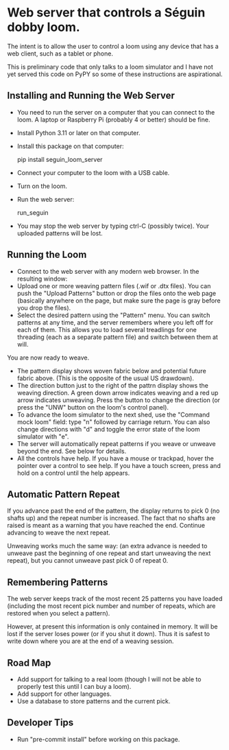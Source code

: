 # Web server that controls a Séguin dobby loom.

The intent is to allow the user to control a loom using any device that has a web client, such as a tablet or phone.

This is preliminary code that only talks to a loom simulator
and I have not yet served this code on PyPY so some of these instructions are aspirational.

## Installing and Running the Web Server

* You need to run the server on a computer that you can connect to the loom.
  A laptop or Raspberry Pi (probably 4 or better) should be fine.
* Install Python 3.11 or later on that computer.
* Install this package on that computer:

    pip install seguin_loom_server

* Connect your computer to the loom with a USB cable.
* Turn on the loom.
* Run the web server:

    run_seguin
  
* You may stop the web server by typing ctrl-C (possibly twice). Your uploaded patterns will be lost.

## Running the Loom

* Connect to the web server with any modern web browser. In the resulting window:
* Upload one or more weaving pattern files (.wif or .dtx files).
  You can push the "Upload Patterns" button or drop the files onto the web page
  (basically anywhere on the page, but make sure the page is gray before you drop the files).
* Select the desired pattern using the "Pattern" menu.
  You can switch patterns at any time, and the server remembers where you left off for each of them.
  This allows you to load several treadlings for one threading (each as a separate pattern file) and switch between them at will.

You are now ready to weave.

* The pattern display shows woven fabric below and potential future fabric above.
  (This is the opposite of the usual US drawdown).
* The direction button just to the right of the pattrn display shows the weaving direction.
  A green down arrow indicates weaving and a red up arrow indicates unweaving.
  Press the button to change the direction (or press the "UNW" button on the loom's control panel).
* To advance the loom simulator to the next shed, use the "Command mock loom" field:
  type "n" followed by carriage return.
  You can also change directions with "d" and toggle the error state of the loom simulator with "e".
* The server will automatically repeat patterns if you weave or unweave beyond the end. See below for details.
* All the controls have help.
  If you have a mouse or trackpad, hover the pointer over a control to see help.
  If you have a touch screen, press and hold on a control until the help appears.

## Automatic Pattern Repeat

If you advance past the end of the pattern, the display returns to pick 0 (no shafts up) and the repeat number is increased.
The fact that no shafts are raised is meant as a warning that you have reached the end.
Continue advancing to weave the next repeat.

Unweaving works much the same way: (an extra advance is needed to unweave past the beginning of one repeat and start unweaving the next repeat), but you cannot unweave past pick 0 of repeat 0.

## Remembering Patterns

The web server keeps track of the most recent 25 patterns you have loaded (including the most recent pick number and number of repeats, which are restored when you select a pattern).

However, at present this information is only contained in memory. It will be lost if the server loses power (or if you shut it down). Thus it is safest to write down where you are at the end of a weaving session.

## Road Map

* Add support for talking to a real loom (though I will not be able to properly test this until I can buy a loom).
* Add support for other languages.
* Use a database to store patterns and the current pick.

## Developer Tips

* Run "pre-commit install" before working on this package.
